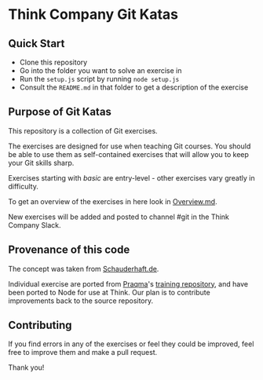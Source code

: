 # Think Company Git Katas

## Quick Start

- Clone this repository
- Go into the folder you want to solve an exercise in
- Run the `setup.js` script by running `node setup.js`
- Consult the `README.md` in that folder to get a description of the exercise

## Purpose of Git Katas

This repository is a collection of Git exercises.

The exercises are designed for use when teaching Git courses. You should be able to use them as self-contained exercises that will allow you to keep your Git skills sharp.

Exercises starting with _basic_ are entry-level - other exercises vary greatly in difficulty.

To get an overview of the exercises in here look in [Overview.md](Overview.md).

New exercises will be added and posted to channel #git in the Think Company Slack.

## Provenance of this code

The concept was taken from [Schauderhaft.de](http://blog.schauderhaft.de/gitkata/).

Individual exercise are ported from [Praqma](https://www.praqma.com/)'s  [training repository](https://github.com/praqma-training/git-katas), and have been ported to Node for use at Think.  Our plan is to contribute improvements back to the source repository.

## Contributing

If you find errors in any of the exercises or feel they could be improved, feel free to improve them and make a pull request.

Thank you!
